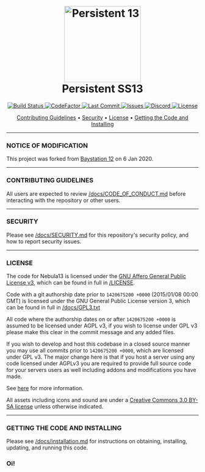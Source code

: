 <h1 align="center">
  <br>
  <a href="https://github.com/PersistentSS13/Nebula"><img src="https://avatars1.githubusercontent.com/u/61128341" alt="Persistent 13" width="200"></a>
  <br>
  Persistent SS13
  <br>
</h1>

<p align="center">
  <a href="https://github.com/PersistentSS13/Nebula/actions">
    <img src="https://github.com/PersistentSS13/Nebula/workflows/Run%20Tests/badge.svg"
         alt="Build Status">
  </a>
  <a href="https://www.codefactor.io/repository/github/PersistentSS13/Nebula">
    <img src="https://www.codefactor.io/repository/github/PersistentSS13/Nebula/badge"
         alt="CodeFactor">
  </a>
  <a href="https://github.com/PersistentSS13/Nebula/commits/dev">
    <img src="https://img.shields.io/github/last-commit/PersistentSS13/Nebula"
         alt="Last Commit">
  </a>
  <a href="https://github.com/PersistentSS13/Nebula/issues">
    <img src="https://img.shields.io/github/issues/PersistentSS13/Nebula"
         alt="Issues">
  </a>
  <a href="(https://discord.gg/cDAwQwJ">
    <img src="https://img.shields.io/discord/332252466206998539?style=plastic"
         alt="Discord">
  </a>
  <a href="https://github.com/NebulaSS13/Nebula/blob/dev/LICENSE">
    <img src="https://img.shields.io/github/license/PersistentSS13/Nebula"
         alt="License">
  </a>
</p>

<p align="center">
  <a href="#contributing-guidelines">Contributing Guidelines</a> •
  <a href="#security">Security</a> •
  <a href="#license">License</a> •
  <a href="#getting-the-code-and-installing">Getting the Code and Installing</a>
</p>

---

### NOTICE OF MODIFICATION

This project was forked from [Baystation 12](https://github.com/Baystation12/Baystation12) on 6 Jan 2020.

---

### CONTRIBUTING GUIDELINES

All users are expected to review [/docs/CODE_OF_CONDUCT.md](/docs/CODE_OF_CONDUCT.md) before interacting with the repository or other users.

---

### SECURITY

Please see [/docs/SECURITY.md](/docs/SECURITY.md) for this repository's security policy, and how to report security issues.

---

### LICENSE

The code for Nebula13 is licensed under the [GNU Affero General Public License v3](http://www.gnu.org/licenses/agpl.html), which can be found in full in [/LICENSE](/LICENSE).

Code with a git authorship date prior to `1420675200 +0000` (2015/01/08 00:00 GMT) is licensed under the GNU General Public License version 3, which can be found in full in [/docs/GPL3.txt](/docs/GPL3.txt)

All code where the authorship dates on or after `1420675200 +0000` is assumed to be licensed under AGPL v3, if you wish to license under GPL v3 please make this clear in the commit message and any added files.

If you wish to develop and host this codebase in a closed source manner you may use all commits prior to `1420675200 +0000`, which are licensed under GPL v3.  The major change here is that if you host a server using any code licensed under AGPLv3 you are required to provide full source code for your servers users as well including addons and modifications you have made.

See [here](https://www.gnu.org/licenses/why-affero-gpl.html) for more information.

All assets including icons and sound are under a [Creative Commons 3.0 BY-SA license](http://creativecommons.org/licenses/by-sa/3.0/) unless otherwise indicated.

---

### GETTING THE CODE AND INSTALLING

Please see [/docs/installation.md](/docs/installation.md) for instructions on obtaining, installing, updating, and running this code.


### Oi!